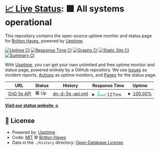 # [📈 Live Status](https://brittonhayes.github.io/dnd-uptime): <!--live status--> **🟩 All systems operational**

This repository contains the open-source uptime monitor and status page for [Britton Hayes](https://brittonhayes.dev), powered by [Upptime](https://github.com/upptime/upptime).

[![Uptime CI](https://github.com/brittonhayes/dnd-uptime/workflows/Uptime%20CI/badge.svg)](https://github.com/upptime/upptime/actions?query=workflow%3A%22Uptime+CI%22)
[![Response Time CI](https://github.com/brittonhayes/dnd-uptime/workflows/Response%20Time%20CI/badge.svg)](https://github.com/upptime/upptime/actions?query=workflow%3A%22Response+Time+CI%22)
[![Graphs CI](https://github.com/brittonhayes/dnd-uptime/workflows/Graphs%20CI/badge.svg)](https://github.com/upptime/upptime/actions?query=workflow%3A%22Graphs+CI%22)
[![Static Site CI](https://github.com/brittonhayes/dnd-uptime/workflows/Static%20Site%20CI/badge.svg)](https://github.com/upptime/upptime/actions?query=workflow%3A%22Static+Site+CI%22)
[![Summary CI](https://github.com/brittonhayes/dnd-uptime/workflows/Summary%20CI/badge.svg)](https://github.com/upptime/upptime/actions?query=workflow%3A%22Summary+CI%22)

With [Upptime](https://upptime.js.org), you can get your own unlimited and free uptime monitor and status page, powered entirely by a GitHub repository. We use [Issues](https://github.com/brittonhayes/dnd-uptime/issues) as incident reports, [Actions](https://github.com/brittonhayes/dnd-uptime/actions) as uptime monitors, and [Pages](https://brittonhayes.github.io/dnd-uptime) for the status page.

<!--start: status pages-->
<!-- This summary is generated by Upptime (https://github.com/upptime/upptime) -->
<!-- Do not edit this manually, your changes will be overwritten -->
<!-- prettier-ignore -->
| URL | Status | History | Response Time | Uptime |
| --- | ------ | ------- | ------------- | ------ |
| <img alt="" src="https://favicons.githubusercontent.com/www.dnd5eapi.co" height="13"> [DnD 5e API](https://www.dnd5eapi.co/api) | 🟩 Up | [dn-d-5e-api.yml](https://github.com/brittonhayes/dnd-uptime/commits/master/history/dn-d-5e-api.yml) | <details><summary><img alt="Response time graph" src="./graphs/dn-d-5e-api/response-time-week.png" height="20"> 127ms</summary><br><a href="https://brittonhayes.github.io/dnd-uptime/history/dn-d-5e-api"><img alt="Response time 127" src="https://img.shields.io/endpoint?url=https%3A%2F%2Fraw.githubusercontent.com%2Fbrittonhayes%2Fdnd-uptime%2Fmaster%2Fapi%2Fdn-d-5e-api%2Fresponse-time.json"></a><br><a href="https://brittonhayes.github.io/dnd-uptime/history/dn-d-5e-api"><img alt="24-hour response time 108" src="https://img.shields.io/endpoint?url=https%3A%2F%2Fraw.githubusercontent.com%2Fbrittonhayes%2Fdnd-uptime%2Fmaster%2Fapi%2Fdn-d-5e-api%2Fresponse-time-day.json"></a><br><a href="https://brittonhayes.github.io/dnd-uptime/history/dn-d-5e-api"><img alt="7-day response time 127" src="https://img.shields.io/endpoint?url=https%3A%2F%2Fraw.githubusercontent.com%2Fbrittonhayes%2Fdnd-uptime%2Fmaster%2Fapi%2Fdn-d-5e-api%2Fresponse-time-week.json"></a><br><a href="https://brittonhayes.github.io/dnd-uptime/history/dn-d-5e-api"><img alt="30-day response time 127" src="https://img.shields.io/endpoint?url=https%3A%2F%2Fraw.githubusercontent.com%2Fbrittonhayes%2Fdnd-uptime%2Fmaster%2Fapi%2Fdn-d-5e-api%2Fresponse-time-month.json"></a><br><a href="https://brittonhayes.github.io/dnd-uptime/history/dn-d-5e-api"><img alt="1-year response time 127" src="https://img.shields.io/endpoint?url=https%3A%2F%2Fraw.githubusercontent.com%2Fbrittonhayes%2Fdnd-uptime%2Fmaster%2Fapi%2Fdn-d-5e-api%2Fresponse-time-year.json"></a></details> | <details><summary><a href="https://brittonhayes.github.io/dnd-uptime/history/dn-d-5e-api">100.00%</a></summary><a href="https://brittonhayes.github.io/dnd-uptime/history/dn-d-5e-api"><img alt="All-time uptime 100.00%" src="https://img.shields.io/endpoint?url=https%3A%2F%2Fraw.githubusercontent.com%2Fbrittonhayes%2Fdnd-uptime%2Fmaster%2Fapi%2Fdn-d-5e-api%2Fuptime.json"></a><br><a href="https://brittonhayes.github.io/dnd-uptime/history/dn-d-5e-api"><img alt="24-hour uptime 100.00%" src="https://img.shields.io/endpoint?url=https%3A%2F%2Fraw.githubusercontent.com%2Fbrittonhayes%2Fdnd-uptime%2Fmaster%2Fapi%2Fdn-d-5e-api%2Fuptime-day.json"></a><br><a href="https://brittonhayes.github.io/dnd-uptime/history/dn-d-5e-api"><img alt="7-day uptime 100.00%" src="https://img.shields.io/endpoint?url=https%3A%2F%2Fraw.githubusercontent.com%2Fbrittonhayes%2Fdnd-uptime%2Fmaster%2Fapi%2Fdn-d-5e-api%2Fuptime-week.json"></a><br><a href="https://brittonhayes.github.io/dnd-uptime/history/dn-d-5e-api"><img alt="30-day uptime 100.00%" src="https://img.shields.io/endpoint?url=https%3A%2F%2Fraw.githubusercontent.com%2Fbrittonhayes%2Fdnd-uptime%2Fmaster%2Fapi%2Fdn-d-5e-api%2Fuptime-month.json"></a><br><a href="https://brittonhayes.github.io/dnd-uptime/history/dn-d-5e-api"><img alt="1-year uptime 100.00%" src="https://img.shields.io/endpoint?url=https%3A%2F%2Fraw.githubusercontent.com%2Fbrittonhayes%2Fdnd-uptime%2Fmaster%2Fapi%2Fdn-d-5e-api%2Fuptime-year.json"></a></details>

<!--end: status pages-->

[**Visit our status website →**](https://brittonhayes.github.io/dnd-uptime)

## 📄 License

- Powered by: [Upptime](https://github.com/upptime/upptime)
- Code: [MIT](./LICENSE) © [Britton Hayes](https://brittonhayes.dev)
- Data in the `./history` directory: [Open Database License](https://opendatacommons.org/licenses/odbl/1-0/)
